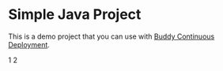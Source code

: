 # Simple Java Project
This is a demo project that you can use with [Buddy Continuous Deployment](https://buddy.works).

 1
2
